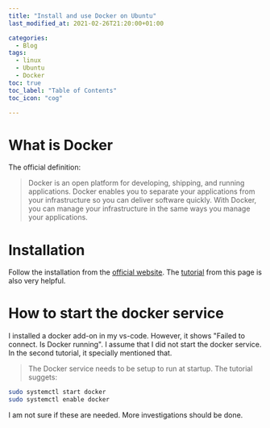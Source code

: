 ```yaml
---
title: "Install and use Docker on Ubuntu"
last_modified_at: 2021-02-26T21:20:00+01:00

categories:
  - Blog
tags:
  - linux
  - Ubuntu
  - Docker
toc: true
toc_label: "Table of Contents"
toc_icon: "cog"

---
```


# What is Docker
The official definition:
>Docker is an open platform for developing, shipping, and running applications. Docker enables you to separate your applications from your infrastructure so you can deliver software quickly. With Docker, you can manage your infrastructure in the same ways you manage your applications. 

# Installation
Follow the installation from the [official website](https://docs.docker.com/engine/install/ubuntu/). The [tutorial](https://phoenixnap.com/kb/how-to-install-docker-on-ubuntu-18-04) from this page is also very helpful. 

# How to start the docker service 
I installed a docker add-on in my vs-code. However, it shows "Failed to connect. Is Docker running". I assume that I did not start the docker service. In the second tutorial, it specially mentioned that.
>The Docker service needs to be setup to run at startup.
The tutorial suggets:
```bash
sudo systemctl start docker
sudo systemctl enable docker
```
I am not sure if these are needed. More investigations should be done. 
